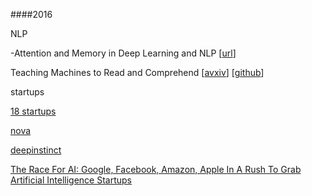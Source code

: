 
####2016

NLP

-Attention and Memory in Deep Learning and NLP [[url](http://www.wildml.com/2016/01/attention-and-memory-in-deep-learning-and-nlp/)]


Teaching Machines to Read and Comprehend [[avxiv](http://arxiv.org/abs/1506.03340)] [[github](https://github.com/thomasmesnard/DeepMind-Teaching-Machines-to-Read-and-Comprehend)]


startups

[18 startups](http://blog.ventureradar.com/2016/01/19/18-deep-learning-startups-you-should-know/)

[nova](http://www.nova.ai/)

[deepinstinct](http://www.deepinstinct.com/)

[The Race For AI: Google, Facebook, Amazon, Apple In A Rush To Grab Artificial Intelligence Startups](https://www.cbinsights.com/blog/top-acquirers-ai-startups-ma-timeline/)

